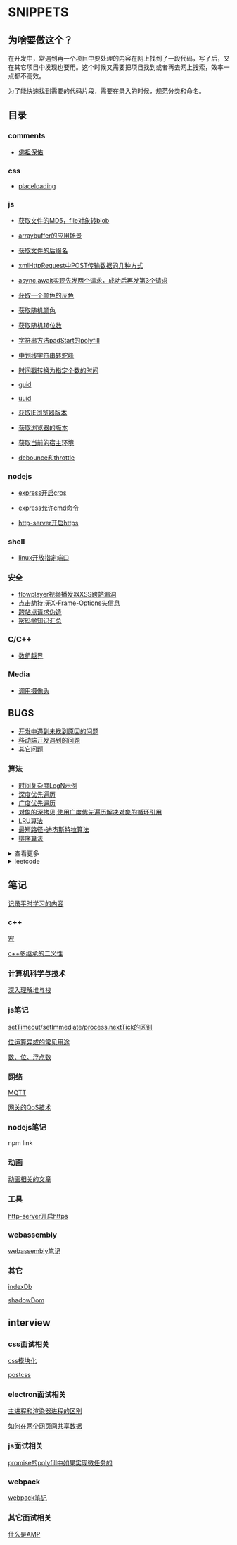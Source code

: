 # SNIPPETS

## 为啥要做这个？

在开发中，常遇到再一个项目中要处理的内容在网上找到了一段代码，写了后，又在其它项目中发现也要用。这个时候又需要把项目找到或者再去网上搜索，效率一点都不高效。

为了能快速找到需要的代码片段，需要在录入的时候，规范分类和命名。

## 目录

### comments

* [佛祖保佑](https://github.com/towersxu/shippets/blob/master/material/comments/fozu.js)
  
### css

* [placeloading](https://github.com/towersxu/shippets/blob/master/material/css/placeloading.less)

### js

* [获取文件的MD5，file对象转blob](https://github.com/towersxu/shippets/blob/master/material/js/file/file.js)
* [arraybuffer的应用场景](https://github.com/towersxu/shippets/blob/master/material/js/file/arraybuffer/arraybuffer.md)
* [获取文件的后缀名](https://github.com/towersxu/shippets/blob/master/material/js/file/suffix.js)

* [xmlHttpRequest中POST传输数据的几种方式](https://github.com/towersxu/shippets/blob/master/material/js/ajax/post.js)
* [async,await实现先发两个请求，成功后再发第3个请求](https://github.com/towersxu/snippets/blob/master/material/js/async/async.js)

* [获取一个颜色的反色](https://github.com/towersxu/shippets/blob/master/material/js/color/invertColor.js)
* [获取随机颜色](https://github.com/towersxu/shippets/blob/master/material/js/color/randomColor.js)
* [获取随机16位数](https://github.com/towersxu/shippets/blob/master/material/js/random/randomHex.js)

* [字符串方法padStart的polyfill](https://github.com/towersxu/shippets/blob/master/material/js/string/padStart.js)

* [中划线字符串转驼峰](https://github.com/towersxu/shippets/blob/master/material/js/string/classify.js)
  
* [时间戳转换为指定个数的时间](https://github.com/towersxu/shippets/blob/master/material/js/time/timestampFormat.js)

* [guid](https://github.com/towersxu/shippets/blob/master/material/js/uniqueId/guid.js)
* [uuid](https://github.com/towersxu/shippets/blob/master/material/js/uniqueId/uuid.js)

* [获取IE浏览器版本](https://github.com/towersxu/shippets/blob/master/material/js/browser/detectIE.js)
* [获取浏览器的版本](https://github.com/towersxu/shippets/blob/master/material/js/browser/browser.js)
* [获取当前的宿主环境](https://github.com/towersxu/shippets/blob/master/material/js/browser/global.js)

* [debounce和throttle](https://github.com/towersxu/shippets/blob/master/material/js/programing/debounceAndThrottle.js)

### nodejs

* [express开启cros](https://github.com/towersxu/shippets/blob/master/material/nodejs/cros.js)

* [express允许cmd命令](https://github.com/towersxu/shippets/blob/master/material/nodejs/cmd.js)

* [http-server开启https](https://github.com/towersxu/shippets/blob/master/material/nodejs/https.md)

### shell

* [linux开放指定端口](https://github.com/towersxu/shippets/blob/master/material/shell/port.sh)

### 安全

* [flowplayer视频播发器XSS跨站漏洞](https://github.com/towersxu/shippets/blob/master/material/security/flowplayer.md)
* [点击劫持:无X-Frame-Options头信息](https://github.com/towersxu/shippets/blob/master/material/security/xframe.md)
* [跨站点请求伪造](https://github.com/towersxu/shippets/blob/master/material/security/csrf.md)
* [密码学知识汇总](https://github.com/towersxu/snippets/tree/master/material/algorithm/encryption)

### C/C++

* [数组越界](https://github.com/towersxu/shippets/blob/master/material/c++/array-bound.cpp)

### Media

* [调用摄像头](https://github.com/towersxu/shippets/blob/master/material/media/getUserMedia.js)

## BUGS

* [开发中遇到未找到原因的问题](https://github.com/towersxu/shippets/blob/master/bugs/unresolve.md)
* [移动端开发遇到的问题](https://github.com/towersxu/shippets/blob/master/bugs/mobile.md)
* [其它问题](https://github.com/towersxu/shippets/blob/master/bugs/other.md)


### 算法

* [时间复杂度LogN示例](https://github.com/towersxu/shippets/blob/master/material/algorithm/o.js)
* [深度优先遍历](https://github.com/towersxu/shippets/blob/master/material/js/traversal/deep-traversal.js)
* [广度优先遍历](https://github.com/towersxu/shippets/blob/master/material/js/traversal/breadth-traversal.js)
* [对象的深拷贝,使用广度优先遍历解决对象的循环引用](https://github.com/towersxu/shippets/blob/master/material/js/traversal/copydeep.js)
* [LRU算法](https://github.com/towersxu/shippets/blob/master/material/algorithm/lru.js)
* [最短路径-迪杰斯特拉算法](https://github.com/towersxu/shippets/blob/master/material/algorithm/graph.js)
* [排序算法](https://github.com/towersxu/shippets/blob/master/material/algorithm/sort/readme.md)

<details>
<summary>查看更多</summary>

  * [Cas](https://github.com/towersxu/shippets/blob/master/material/algorithm/Cas.js)
  
  * [背包问题](https://github.com/towersxu/shippets/blob/master/material/algorithm/design/knapsack.js)

  * [字符串匹配-BM算法](https://github.com/towersxu/shippets/blob/master/material/algorithm/string/bm.js)

  * [字符串匹配-KMP算法](https://github.com/towersxu/shippets/blob/master/material/algorithm/string/kmp.js)
  
</details>

<details>
  <summary>leetcode</summary>
  
  * [0001_两数之和](https://github.com/towersxu/shippets/blob/master/material/algorithm/leetcode/0001_TwoSum.js)
  * [0002_链表两数之和](https://github.com/towersxu/shippets/blob/master/material/algorithm/leetcode/0002_TwoLinkSum.js)
  * [0003_最长不重复子字符串](https://github.com/towersxu/shippets/blob/master/material/algorithm/leetcode/0003_lengthOfLongestSubstring.js)
  * [0004_找中位数](https://github.com/towersxu/shippets/blob/master/material/algorithm/leetcode/0004_findMedianSortedArrays.js)
  * [0005_最长回文子字符串](https://github.com/towersxu/shippets/blob/master/material/algorithm/leetcode/0005_longestPalindrome.js)
  * [0006_Z字排列](https://github.com/towersxu/shippets/blob/master/material/algorithm/leetcode/0006_ConvertZ.java)
  * [0007_数字反转](https://github.com/towersxu/shippets/blob/master/material/algorithm/leetcode/0007_Reverse.java)
  * [0008_字符串转数字](https://github.com/towersxu/shippets/blob/master/material/algorithm/leetcode/0008_Atoi.java)
  * [0009_判断回文数字](https://github.com/towersxu/shippets/blob/master/material/algorithm/leetcode/0009_Palindrome.java)
  * [0010_简单正则](https://github.com/towersxu/shippets/blob/master/material/algorithm/leetcode/0010_RegMatch.java)
  * [0011_数字最大区域](https://github.com/towersxu/shippets/blob/master/material/algorithm/leetcode/0011_MaxArea.java)
  * [0012_数字转罗马数字](https://github.com/towersxu/shippets/blob/master/material/algorithm/leetcode/0012_IntToRoman.java)
  * [0013_罗马数字转数字](https://github.com/towersxu/shippets/blob/master/material/algorithm/leetcode/0012_RomanToInt.java)
  * [0014_最长公共前缀字符串](https://github.com/towersxu/shippets/blob/master/material/algorithm/leetcode/0014_LongestCommonPrefix.java)
  * [0015_三数之和](https://github.com/towersxu/shippets/blob/master/material/algorithm/leetcode/0015_ThreeSum.java)
  * [0016_三数之和最接近](https://github.com/towersxu/shippets/blob/master/material/algorithm/leetcode/0016_ThreeSumClosest.java)
  * [0017_电话号码的字母组合](https://github.com/towersxu/shippets/blob/master/material/algorithm/leetcode/0017_LetterCombinations.java)

</details>

## 笔记

[记录平时学习的内容](https://github.com/towersxu/snippets/tree/master/notes)

### c++

[宏](https://github.com/towersxu/snippets/blob/master/notes/c%2B%2B/%E5%AE%8F.md)

[c++多继承的二义性](https://github.com/towersxu/snippets/blob/master/notes/c++多继承的二义性.md)

### 计算机科学与技术

[深入理解堆与栈](https://github.com/towersxu/snippets/blob/master/notes/cs/%E5%A0%86%E4%B8%8E%E6%A0%88.md)

### js笔记

[setTimeout/setImmediate/process.nextTick的区别](https://github.com/towersxu/snippets/blob/master/notes/javascript/setTimeout%E3%80%81setImmediate%E3%80%81process.nextTick%E7%9A%84%E5%8C%BA%E5%88%AB.md)

[位运算异或的常见用途](https://github.com/towersxu/snippets/blob/master/notes/javascript/%E4%BD%8D%E8%BF%90%E7%AE%97%E5%BC%82%E6%88%96%E7%9A%84%E5%B8%B8%E8%A7%81%E7%94%A8%E9%80%94.md)

[数、位、浮点数](https://github.com/towersxu/snippets/blob/master/notes/javascript/%E6%95%B0%E3%80%81%E4%BD%8D%E3%80%81%E6%B5%AE%E7%82%B9%E6%95%B0.md)

### 网络

[MQTT](https://github.com/towersxu/snippets/blob/master/notes/network/mqtt.md)

[网关的QoS技术]([master](https://github.com/towersxu/snippets/blob/master/notes/network/qos.md))

### nodejs笔记

npm link

### 动画

[动画相关的文章](https://github.com/towersxu/snippets/blob/master/notes/animate/%E5%8A%A8%E7%94%BB%E7%9B%B8%E5%85%B3%E7%9A%84%E6%96%87%E7%AB%A0.md)

### 工具

[http-server开启https](https://github.com/towersxu/snippets/blob/master/notes/tools/http-server%E5%BC%80%E5%90%AFhttps.md)

### webassembly

[webassembly笔记](https://github.com/towersxu/snippets/tree/master/notes/wasm)

### 其它

[indexDb](https://github.com/towersxu/snippets/tree/master/notes/other/indexdb.md)

[shadowDom](https://github.com/towersxu/snippets/tree/master/notes/shadowDom)

## interview

### css面试相关

[css模块化](https://github.com/towersxu/snippets/blob/master/interview/css/css%E6%A8%A1%E5%9D%97%E5%8C%96.md)

[postcss](https://github.com/towersxu/snippets/blob/master/interview/css/postcss.md)

### electron面试相关

[主进程和渲染器进程的区别](https://github.com/towersxu/snippets/blob/master/interview/electron/1_%E4%B8%BB%E8%BF%9B%E7%A8%8B%E4%B8%8E%E6%B8%B2%E6%9F%93%E8%BF%9B%E7%A8%8B%E7%9A%84%E5%8C%BA%E5%88%AB.md)

[如何在两个网页间共享数据](https://github.com/towersxu/snippets/blob/master/interview/electron/2_%E5%A6%82%E4%BD%95%E5%9C%A8%E4%B8%A4%E4%B8%AA%E7%BD%91%E9%A1%B5%E9%97%B4%E5%85%B1%E4%BA%AB%E6%95%B0%E6%8D%AE.md)

### js面试相关

[promise的polyfill中如果实现微任务的](https://github.com/towersxu/snippets/blob/master/interview/js/promise%E7%9A%84polyfill%E4%B8%AD%E5%A6%82%E4%BD%95%E5%AE%9E%E7%8E%B0%E5%BE%AE%E4%BB%BB%E5%8A%A1%E7%9A%84.md)

### webpack

[webpack笔记](https://github.com/towersxu/snippets/blob/master/interview/webpack/vue%E9%A1%B9%E7%9B%AEwebpack%E5%8D%87%E7%BA%A7%E7%AC%94%E8%AE%B0.md)

### 其它面试相关

[什么是AMP](https://github.com/towersxu/snippets/blob/master/interview/performance/apm.md)
